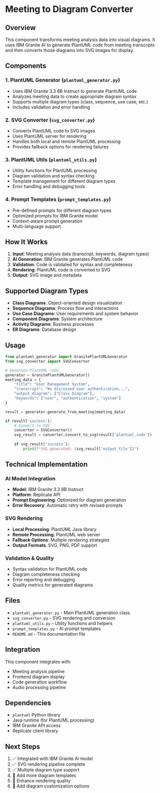 # Meeting to Diagram Converter

## Overview

This component transforms meeting analysis data into visual diagrams. It uses IBM Granite AI to generate PlantUML code from meeting transcripts and then converts those diagrams into SVG images for display.

## Components

### 1. PlantUML Generator (`plantuml_generator.py`)

- Uses IBM Granite 3.3 8B Instruct to generate PlantUML code
- Analyzes meeting data to create appropriate diagram syntax
- Supports multiple diagram types (class, sequence, use case, etc.)
- Includes validation and error handling

### 2. SVG Converter (`svg_converter.py`)

- Converts PlantUML code to SVG images
- Uses PlantUML server for rendering
- Handles both local and remote PlantUML processing
- Provides fallback options for rendering failures

### 3. PlantUML Utils (`plantuml_utils.py`)

- Utility functions for PlantUML processing
- Diagram validation and syntax checking
- Template management for different diagram types
- Error handling and debugging tools

### 4. Prompt Templates (`prompt_templates.py`)

- Pre-defined prompts for different diagram types
- Optimized prompts for IBM Granite model
- Context-aware prompt generation
- Multi-language support

## How It Works

1. **Input**: Meeting analysis data (transcript, keywords, diagram types)
2. **AI Generation**: IBM Granite generates PlantUML code
3. **Validation**: Code is validated for syntax and completeness
4. **Rendering**: PlantUML code is converted to SVG
5. **Output**: SVG image and metadata

## Supported Diagram Types

- **Class Diagrams**: Object-oriented design visualization
- **Sequence Diagrams**: Process flow and interactions
- **Use Case Diagrams**: User requirements and system behavior
- **Component Diagrams**: System architecture
- **Activity Diagrams**: Business processes
- **ER Diagrams**: Database design

## Usage

```python
from plantuml_generator import GranitePlantUMLGenerator
from svg_converter import SVGConverter

# Generate PlantUML code
generator = GranitePlantUMLGenerator()
meeting_data = {
    "title": "User Management System",
    "transcript": "We discussed user authentication...",
    "output_diagram": ["Class Diagram"],
    "keywords": ["user", "authentication", "system"]
}

result = generator.generate_from_meeting(meeting_data)

if result['success']:
    # Convert to SVG
    converter = SVGConverter()
    svg_result = converter.convert_to_svg(result['plantuml_code'])
    
    if svg_result['success']:
        print(f"SVG generated: {svg_result['output_file']}")
```

## Technical Implementation

### AI Model Integration

- **Model**: IBM Granite 3.3 8B Instruct
- **Platform**: Replicate API
- **Prompt Engineering**: Optimized for diagram generation
- **Error Recovery**: Automatic retry with revised prompts

### SVG Rendering

- **Local Processing**: PlantUML Java library
- **Remote Processing**: PlantUML web server
- **Fallback Options**: Multiple rendering strategies
- **Output Formats**: SVG, PNG, PDF support

### Validation & Quality

- Syntax validation for PlantUML code
- Diagram completeness checking
- Error reporting and debugging
- Quality metrics for generated diagrams

## Files

- `plantuml_generator.py` - Main PlantUML generation class
- `svg_converter.py` - SVG rendering and conversion
- `plantuml_utils.py` - Utility functions and helpers
- `prompt_templates.py` - AI prompt templates
- `README.md` - This documentation file

## Integration

This component integrates with:
- Meeting analysis pipeline
- Frontend diagram display
- Code generation workflow
- Audio processing pipeline

## Dependencies

- `plantuml` Python library
- Java runtime (for PlantUML processing)
- IBM Granite API access
- Replicate client library

## Next Steps

1. ✅ Integrated with IBM Granite AI model
2. ✅ SVG rendering pipeline complete
3. ✅ Multiple diagram type support
4. 🔄 Add more diagram templates
5. 🔄 Enhance rendering quality
6. 🔄 Add diagram customization options 